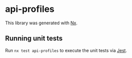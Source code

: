 # api-profiles

This library was generated with [Nx](https://nx.dev).

## Running unit tests

Run `nx test api-profiles` to execute the unit tests via [Jest](https://jestjs.io).
